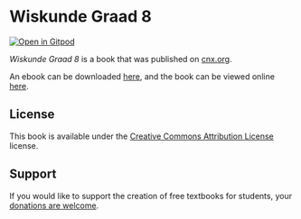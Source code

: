 # Wiskunde Graad 8

[![Open in Gitpod](https://gitpod.io/button/open-in-gitpod.svg)](https://gitpod.io/from-referrer/)

_Wiskunde Graad 8_ is a book that was published on [cnx.org](https://cnx.org/).

An ebook can be downloaded [here](https://github.com/cnx-user-books/cnxbook-wiskunde-graad-8/releases/latest), and the book can be viewed online [here](https://github.com/cnx-user-books/cnxbook-wiskunde-graad-8/releases/latest).

## License
This book is available under the [Creative Commons Attribution License](./LICENSE) license.

## Support
If you would like to support the creation of free textbooks for students, your [donations are welcome](https://riceconnect.rice.edu/donation/support-openstax-banner).
